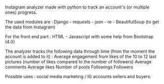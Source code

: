Instagram analyzer made with python to track an account's (or multiple ones) progress.

The used modules are : Django - requests - json - re - BeautifulSoup (to get the data from Instagram)

For the front end part : HTML - Javascript with some help from Bootstrap (4.0)

The analyzer tracks the following data through time (from the moment the account is added to it) : 
Average engagement from likes of the 10 to 12 last pictures (number of likes compared to the number of followers)
Average comments
Average likes 
Number of posts 
Followings
Followers

Possible uses : social media marketing / IG accounts sellers and buyers.
